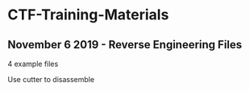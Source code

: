 # CTF-Training-Materials

## November 6 2019 - Reverse Engineering Files
4 example files 

Use cutter to disassemble
